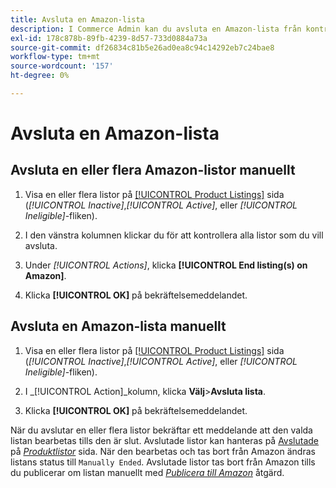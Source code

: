 ```yaml
---
title: Avsluta en Amazon-lista
description: I Commerce Admin kan du avsluta en Amazon-lista från kontrollpanelen Amazon Sales Channel.
exl-id: 178c878b-89fb-4239-8d57-733d0884a73a
source-git-commit: df26834c81b5e26ad0ea8c94c14292eb7c24bae8
workflow-type: tm+mt
source-wordcount: '157'
ht-degree: 0%

---
```


# Avsluta en Amazon-lista

## Avsluta en eller flera Amazon-listor manuellt

1. Visa en eller flera listor på [[!UICONTROL Product Listings]](./managing-product-listings.md) sida (_[!UICONTROL Inactive]_,_[!UICONTROL Active]_, eller _[!UICONTROL Ineligible]_-fliken).

1. I den vänstra kolumnen klickar du för att kontrollera alla listor som du vill avsluta.

1. Under _[!UICONTROL Actions]_, klicka **[!UICONTROL End listing(s) on Amazon]**.

1. Klicka **[!UICONTROL OK]** på bekräftelsemeddelandet.

## Avsluta en Amazon-lista manuellt

1. Visa en eller flera listor på [[!UICONTROL Product Listings]](./managing-product-listings.md) sida (_[!UICONTROL Inactive]_,_[!UICONTROL Active]_, eller _[!UICONTROL Ineligible]_-fliken).

1. I _[!UICONTROL Action]_kolumn, klicka **Välj**>**Avsluta lista**.

1. Klicka **[!UICONTROL OK]** på bekräftelsemeddelandet.

När du avslutar en eller flera listor bekräftar ett meddelande att den valda listan bearbetas tills den är slut. Avslutade listor kan hanteras på [Avslutade](./ended-listings.md) på [_Produktlistor_](./managing-product-listings.md) sida. När den bearbetas och tas bort från Amazon ändras listans status till `Manually Ended`. Avslutade listor tas bort från Amazon tills du publicerar om listan manuellt med [_Publicera till Amazon_](./publish-listings-manually.md) åtgärd.
